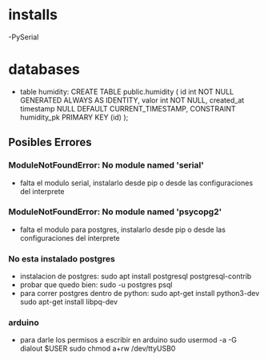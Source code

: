 # installs
-PySerial

# databases
- table humidity:
CREATE TABLE public.humidity (
    id int NOT NULL GENERATED ALWAYS AS IDENTITY,
    valor int NOT NULL,
    created_at timestamp NULL DEFAULT CURRENT_TIMESTAMP,
    CONSTRAINT humidity_pk PRIMARY KEY (id)
);

## Posibles Errores
### ModuleNotFoundError: No module named 'serial'
- falta el modulo serial, instalarlo desde pip o desde las configuraciones del 
interprete

### ModuleNotFoundError: No module named 'psycopg2'
- falta el modulo para postgres, instalarlo desde pip o desde las configuraciones del 
interprete

### No esta instalado postgres
- instalacion de postgres:
sudo apt install postgresql postgresql-contrib
- probar que quedo bien:
sudo -u postgres psql
- para correr postgres dentro de python:
sudo apt-get install python3-dev 
sudo apt-get install libpq-dev

### arduino 
- para darle los permisos a escribir en arduino
sudo usermod -a -G dialout $USER
sudo chmod a+rw /dev/ttyUSB0


